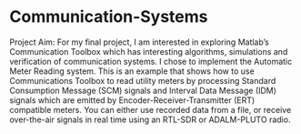 # Communication-Systems

Project Aim:
For my final project, I am  interested in exploring Matlab’s Communication Toolbox which has interesting algorithms, simulations and verification of communication systems. I chose to implement the Automatic Meter Reading system. This is an example that  shows how to use Communications Toolbox to read utility meters by processing Standard Consumption Message (SCM) signals and Interval Data Message (IDM) signals which are emitted by Encoder-Receiver-Transmitter (ERT) compatible meters. You can either use recorded data from a file, or receive over-the-air signals in real time using an RTL-SDR or ADALM-PLUTO radio.
